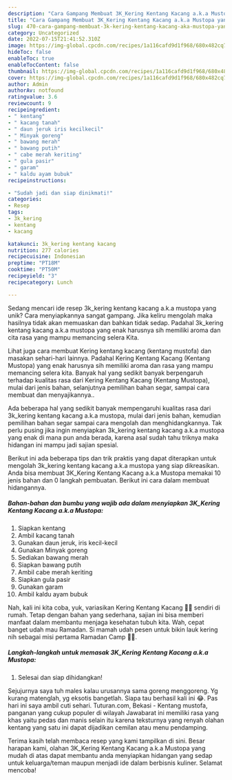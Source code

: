 ```yaml
---
description: "Cara Gampang Membuat 3K_Kering Kentang Kacang a.k.a Mustopa yang Enak"
title: "Cara Gampang Membuat 3K_Kering Kentang Kacang a.k.a Mustopa yang Enak"
slug: 470-cara-gampang-membuat-3k-kering-kentang-kacang-aka-mustopa-yang-enak
category: Uncategorized
date: 2022-07-15T21:41:52.310Z
image: https://img-global.cpcdn.com/recipes/1a116cafd9d1f968/680x482cq70/3k_kering-kentang-kacang-aka-mustopa-foto-resep-utama.jpg
hideToc: false
enableToc: true
enableTocContent: false
thumbnail: https://img-global.cpcdn.com/recipes/1a116cafd9d1f968/680x482cq70/3k_kering-kentang-kacang-aka-mustopa-foto-resep-utama.jpg
cover: https://img-global.cpcdn.com/recipes/1a116cafd9d1f968/680x482cq70/3k_kering-kentang-kacang-aka-mustopa-foto-resep-utama.jpg
author: Admin
authorAv: notfound
ratingvalue: 3.6
reviewcount: 9
recipeingredient:
- " kentang"
- " kacang tanah"
- " daun jeruk iris kecilkecil"
- " Minyak goreng"
- " bawang merah"
- " bawang putih"
- " cabe merah keriting"
- " gula pasir"
- " garam"
- " kaldu ayam bubuk"
recipeinstructions:

- "Sudah jadi dan siap dinikmati!"
categories:
- Resep
tags:
- 3k_kering
- kentang
- kacang

katakunci: 3k_kering kentang kacang 
nutrition: 277 calories
recipecuisine: Indonesian
preptime: "PT18M"
cooktime: "PT50M"
recipeyield: "3"
recipecategory: Lunch

---
```





Sedang mencari ide resep 3k_kering kentang kacang a.k.a mustopa yang unik? Cara menyiapkannya sangat gampang. Jika keliru mengolah maka hasilnya tidak akan memuaskan dan bahkan tidak sedap. Padahal 3k_kering kentang kacang a.k.a mustopa yang enak harusnya sih memiliki aroma dan cita rasa yang mampu memancing selera Kita.





Lihat juga cara membuat Kering kentang kacang (kentang mustofa) dan masakan sehari-hari lainnya. Padahal Kering Kentang Kacang (Kentang Mustopa) yang enak harusnya sih memiliki aroma dan rasa yang mampu memancing selera kita. Banyak hal yang sedikit banyak berpengaruh terhadap kualitas rasa dari Kering Kentang Kacang (Kentang Mustopa), mulai dari jenis bahan, selanjutnya pemilihan bahan segar, sampai cara membuat dan menyajikannya..

Ada beberapa hal yang sedikit banyak mempengaruhi kualitas rasa dari 3k_kering kentang kacang a.k.a mustopa, mulai dari jenis bahan, kemudian pemilihan bahan segar sampai cara mengolah dan menghidangkannya. Tak perlu pusing jika ingin menyiapkan 3k_kering kentang kacang a.k.a mustopa yang enak di mana pun anda berada, karena asal sudah tahu triknya maka hidangan ini mampu jadi sajian spesial.






Berikut ini ada beberapa tips dan trik praktis yang dapat diterapkan untuk mengolah 3k_kering kentang kacang a.k.a mustopa yang siap dikreasikan. Anda bisa membuat 3K_Kering Kentang Kacang a.k.a Mustopa memakai 10 jenis bahan dan 0 langkah pembuatan. Berikut ini cara dalam membuat hidangannya.

<!--inarticleads1-->

##### Bahan-bahan dan bumbu yang wajib ada dalam menyiapkan 3K_Kering Kentang Kacang a.k.a Mustopa:

1. Siapkan  kentang
1. Ambil  kacang tanah
1. Gunakan  daun jeruk, iris kecil-kecil
1. Gunakan  Minyak goreng
1. Sediakan  bawang merah
1. Siapkan  bawang putih
1. Ambil  cabe merah keriting
1. Siapkan  gula pasir
1. Gunakan  garam
1. Ambil  kaldu ayam bubuk


Nah, kali ini kita coba, yuk, variasikan Kering Kentang Kacang 👩‍🍳 sendiri di rumah. Tetap dengan bahan yang sederhana, sajian ini bisa memberi manfaat dalam membantu menjaga kesehatan tubuh kita. Wah, cepat banget udah mau Ramadan. Si mamah udah pesen untuk bikin lauk kering nih sebagai misi pertama Ramadan Camp 🤭😁. 

<!--inarticleads2-->

##### Langkah-langkah untuk memasak 3K_Kering Kentang Kacang a.k.a Mustopa:


1. Selesai dan siap dihidangkan!

Sejujurnya saya tuh males kalau urusannya sama goreng menggoreng. Yg kurang matenglah, yg eksotis bangetlah. Siapa tau berhasil kali ini 😂. Pas hari ini saya ambil cuti sehari. Tuturan.com, Bekasi - Kentang mustofa, panganan yang cukup populer di wilayah Jawabarat ini memiliki rasa yang khas yaitu pedas dan manis selain itu karena teksturnya yang renyah olahan kentang yang satu ini dapat dijadikan cemilan atau menu pendamping. 

Terima kasih telah membaca resep yang kami tampilkan di sini. Besar harapan kami, olahan 3K_Kering Kentang Kacang a.k.a Mustopa yang mudah di atas dapat membantu anda menyiapkan hidangan yang sedap untuk keluarga/teman maupun menjadi ide dalam berbisnis kuliner. Selamat mencoba!

